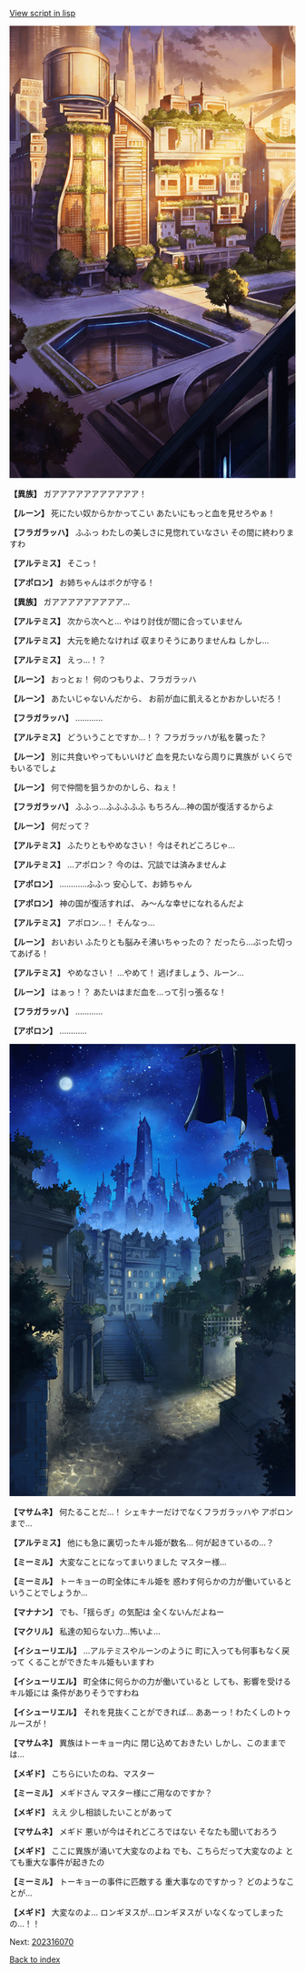 [View script in lisp](../scripts/202316060.txt)

![in_city_evening.png](../images/backgrounds/in_city_evening.png)

**【異族】**
ガアアアアアアアアアアア！

**【ルーン】**
死にたい奴からかかってこい
あたいにもっと血を見せろやぁ！

**【フラガラッハ】**
ふふっ
わたしの美しさに見惚れていなさい
その間に終わりますわ

**【アルテミス】**
そこっ！

**【アポロン】**
お姉ちゃんはボクが守る！

**【異族】**
ガアアアアアアアアア…

**【アルテミス】**
次から次へと…
やはり討伐が間に合っていません

**【アルテミス】**
大元を絶たなければ
収まりそうにありませんね
しかし…

**【アルテミス】**
えっ…！？

**【ルーン】**
おっとぉ！
何のつもりよ、フラガラッハ

**【ルーン】**
あたいじゃないんだから、
お前が血に飢えるとかおかしいだろ！

**【フラガラッハ】**
…………

**【アルテミス】**
どういうことですか…！？
フラガラッハが私を襲った？

**【ルーン】**
別に共食いやってもいいけど
血を見たいなら周りに異族が
いくらでもいるでしょ

**【ルーン】**
何で仲間を狙うかのかしら、ねぇ！

**【フラガラッハ】**
ふふっ…ふふふふふ
もちろん…神の国が復活するからよ

**【ルーン】**
何だって？

**【アルテミス】**
ふたりともやめなさい！
今はそれどころじゃ…

**【アルテミス】**
…アポロン？
今のは、冗談では済みませんよ

**【アポロン】**
…………ふふっ
安心して、お姉ちゃん

**【アポロン】**
神の国が復活すれば、
み～んな幸せになれるんだよ

**【アルテミス】**
アポロン…！
そんなっ…

**【ルーン】**
おいおい
ふたりとも脳みそ沸いちゃったの？
だったら…ぶった切ってあげる！

**【アルテミス】**
やめなさい！
…やめて！
逃げましょう、ルーン…

**【ルーン】**
はぁっ！？
あたいはまだ血を…って引っ張るな！

**【フラガラッハ】**
…………

**【アポロン】**
…………

![in_downtown_night.png](../images/backgrounds/in_downtown_night.png)

**【マサムネ】**
何たることだ…！
シェキナーだけでなくフラガラッハや
アポロンまで…

**【アルテミス】**
他にも急に裏切ったキル姫が数名…
何が起きているの…？

**【ミーミル】**
大変なことになってまいりました
マスター様…

**【ミーミル】**
トーキョーの町全体にキル姫を
惑わす何らかの力が働いていると
いうことでしょうか…

**【マナナン】**
でも、「揺らぎ」の気配は
全くないんだよねー

**【マクリル】**
私達の知らない力…怖いよ…

**【イシューリエル】**
…アルテミスやルーンのように
町に入っても何事もなく戻って
くることができたキル姫もいますわ

**【イシューリエル】**
町全体に何らかの力が働いていると
しても、影響を受けるキル姫には
条件がありそうですわね

**【イシューリエル】**
それを見抜くことができれば…
ああーっ！わたくしのトゥルースが！

**【マサムネ】**
異族はトーキョー内に
閉じ込めておきたい
しかし、このままでは…

**【メギド】**
こちらにいたのね、マスター

**【ミーミル】**
メギドさん
マスター様にご用なのですか？

**【メギド】**
ええ
少し相談したいことがあって

**【マサムネ】**
メギド
悪いが今はそれどころではない
そなたも聞いておろう

**【メギド】**
ここに異族が涌いて大変なのよね
でも、こちらだって大変なのよ
とても重大な事件が起きたの

**【ミーミル】**
トーキョーの事件に匹敵する
重大事なのですかっ？
どのようなことが…

**【メギド】**
大変なのよ…
ロンギヌスが…ロンギヌスが
いなくなってしまったの…！！


Next: [202316070](202316070.md)

[Back to index](index.md)
